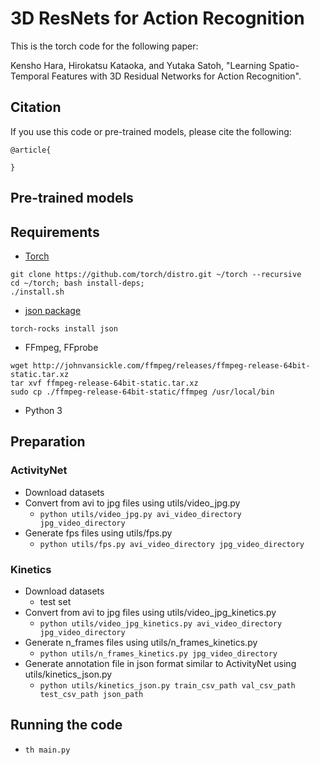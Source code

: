# 3D ResNets for Action Recognition
This is the torch code for the following paper:

Kensho Hara, Hirokatsu Kataoka, and Yutaka Satoh, "Learning Spatio-Temporal Features with 3D Residual Networks for Action Recognition".

## Citation
If you use this code or pre-trained models, please cite the following:
```
@article{

}
```

## Pre-trained models

## Requirements
* [Torch](http://torch.ch/)
```
git clone https://github.com/torch/distro.git ~/torch --recursive
cd ~/torch; bash install-deps;
./install.sh
```
* [json package](https://github.com/clementfarabet/lua---json)
```
torch-rocks install json
```
* FFmpeg, FFprobe
```
wget http://johnvansickle.com/ffmpeg/releases/ffmpeg-release-64bit-static.tar.xz
tar xvf ffmpeg-release-64bit-static.tar.xz
sudo cp ./ffmpeg-release-64bit-static/ffmpeg /usr/local/bin
```
* Python 3

## Preparation
### ActivityNet
* Download datasets
* Convert from avi to jpg files using utils/video_jpg.py
  * ```python utils/video_jpg.py avi_video_directory jpg_video_directory```
* Generate fps files using utils/fps.py
  * ```python utils/fps.py avi_video_directory jpg_video_directory```

### Kinetics
* Download datasets
  * test set
* Convert from avi to jpg files using utils/video_jpg_kinetics.py
  * ```python utils/video_jpg_kinetics.py avi_video_directory jpg_video_directory```
* Generate n_frames files using utils/n_frames_kinetics.py
  * ```python utils/n_frames_kinetics.py jpg_video_directory```
* Generate annotation file in json format similar to ActivityNet using utils/kinetics_json.py
  * ```python utils/kinetics_json.py train_csv_path val_csv_path test_csv_path json_path```

## Running the code
* ```th main.py```

